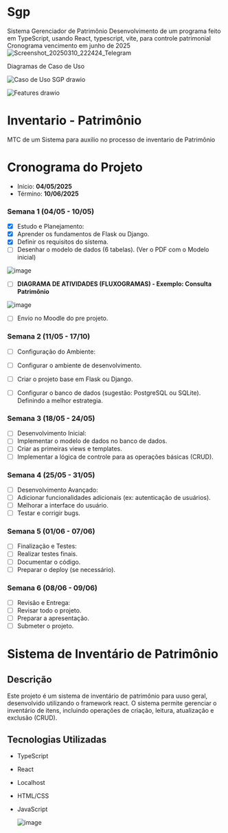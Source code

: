 # Sgp
Sistema Gerenciador de Patrimônio
Desenvolvimento de um programa feito em TypeScript, usando React, typescript, vite, para controle patrimonial
Cronograma vencimento em junho de 2025
![Screenshot_20250310_222424_Telegram](https://github.com/user-attachments/assets/2253c27f-397e-4849-8238-f207cb7ae053)


Diagramas de Caso de Uso

![Caso de Uso SGP drawio](https://github.com/user-attachments/assets/ff5820ef-fe10-46ef-911f-aafdc326337e)

![Features drawio](https://github.com/user-attachments/assets/b3bbffa5-ee7a-407d-b4c0-f5f3c0abe65a)

# Inventario  - Patrimônio

MTC de um Sistema para auxilio no processo de inventario de Patrimônio

# Cronograma do Projeto

- Início: <b>04/05/2025</b>
- Término: <b>10/06/2025</b>


### Semana 1 (04/05 - 10/05)
- [x] Estudo e Planejamento:
- [x] Aprender os fundamentos de Flask ou Django. 
- [x] Definir os requisitos do sistema.
- [ ] Desenhar o modelo de dados (6 tabelas). (Ver o PDF com o Modelo inicial)

![image](https://github.com/user-attachments/assets/86f065cc-6650-4fc9-a477-e96802f21cc5)


- [ ] <b>DIAGRAMA DE ATIVIDADES (FLUXOGRAMAS) - Exemplo: Consulta Patrimônio</b>

![image](https://github.com/user-attachments/assets/daf99abc-b4cf-4193-adb4-196cf2ca8eef)

- [ ] Envio no Moodle do pre projeto. 
### Semana 2 (11/05 - 17/10)
- [ ] Configuração do Ambiente:
- [ ] Configurar o ambiente de desenvolvimento.
- [ ] Criar o projeto base em Flask ou Django.
- [ ] Configurar o banco de dados (sugestão: PostgreSQL ou SQLite). Definindo a melhor estrategia.


### Semana 3 (18/05 - 24/05)
- [ ] Desenvolvimento Inicial:
- [ ] Implementar o modelo de dados no banco de dados.
- [ ] Criar as primeiras views e templates.
- [ ] Implementar a lógica de controle para as operações básicas (CRUD).
### Semana 4 (25/05 - 31/05)
- [ ] Desenvolvimento Avançado:
- [ ] Adicionar funcionalidades adicionais (ex: autenticação de usuários).
- [ ] Melhorar a interface do usuário.
- [ ] Testar e corrigir bugs.
### Semana 5 (01/06 - 07/06)
- [ ] Finalização e Testes:
- [ ] Realizar testes finais.
- [ ] Documentar o código.
- [ ] Preparar o deploy (se necessário).
### Semana 6 (08/06 - 09/06)
- [ ] Revisão e Entrega:
- [ ] Revisar todo o projeto.
- [ ] Preparar a apresentação.
- [ ] Submeter o projeto.

# Sistema de Inventário de Patrimônio

## Descrição
Este projeto é um sistema de inventário de patrimônio para uuso geral, desenvolvido utilizando o framework react. O sistema permite gerenciar o inventário de itens, incluindo operações de criação, leitura, atualização e exclusão (CRUD).

## Tecnologias Utilizadas
- TypeScript
- React
- Localhost
- HTML/CSS
- JavaScript


  ![image](https://github.com/user-attachments/assets/691ecf95-6754-43f3-92be-e0fc7ff31b61)
